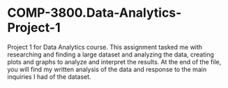 # COMP-3800.Data-Analytics-Project-1
Project 1 for Data Analytics course. This assignment tasked me with researching and finding a large dataset and analyzing the data, creating plots and 
graphs to analyze and interpret the results. At the end of the file, you will find my written analysis of the data and response to the main
inquiries I had of the dataset.
